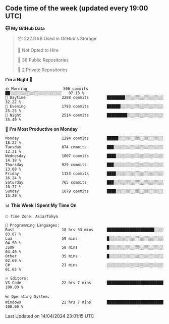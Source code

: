 ## Code time of the week (updated every 19:00 UTC)

<!--START_SECTION:waka-->
**🐱 My GitHub Data** 

> 📦 222.0 kB Used in GitHub's Storage 
 > 
> 🚫 Not Opted to Hire
 > 
> 📜 36 Public Repositories 
 > 
> 🔑 2 Private Repositories 
 > 
**I'm a Night 🦉** 

```text
🌞 Morning                506 commits         ██░░░░░░░░░░░░░░░░░░░░░░░   07.13 % 
🌆 Daytime                2288 commits        ████████░░░░░░░░░░░░░░░░░   32.22 % 
🌃 Evening                1793 commits        ██████░░░░░░░░░░░░░░░░░░░   25.25 % 
🌙 Night                  2514 commits        █████████░░░░░░░░░░░░░░░░   35.40 % 
```
📅 **I'm Most Productive on Monday** 

```text
Monday                   1294 commits        █████░░░░░░░░░░░░░░░░░░░░   18.22 % 
Tuesday                  874 commits         ███░░░░░░░░░░░░░░░░░░░░░░   12.31 % 
Wednesday                1007 commits        ████░░░░░░░░░░░░░░░░░░░░░   14.18 % 
Thursday                 929 commits         ███░░░░░░░░░░░░░░░░░░░░░░   13.08 % 
Friday                   1153 commits        ████░░░░░░░░░░░░░░░░░░░░░   16.24 % 
Saturday                 765 commits         ███░░░░░░░░░░░░░░░░░░░░░░   10.77 % 
Sunday                   1079 commits        ████░░░░░░░░░░░░░░░░░░░░░   15.20 % 
```


📊 **This Week I Spent My Time On** 

```text
🕑︎ Time Zone: Asia/Tokyo

💬 Programming Languages: 
Rust                     18 hrs 33 mins      █████████████████████░░░░   83.87 % 
Lua                      59 mins             █░░░░░░░░░░░░░░░░░░░░░░░░   04.50 % 
JSON                     58 mins             █░░░░░░░░░░░░░░░░░░░░░░░░   04.40 % 
Other                    35 mins             █░░░░░░░░░░░░░░░░░░░░░░░░   02.69 % 
C#                       21 mins             ░░░░░░░░░░░░░░░░░░░░░░░░░   01.65 % 

🔥 Editors: 
VS Code                  22 hrs 7 mins       █████████████████████████   100.00 % 

💻 Operating System: 
Windows                  22 hrs 7 mins       █████████████████████████   100.00 % 
```


 Last Updated on 14/04/2024 23:01:15 UTC
<!--END_SECTION:waka-->